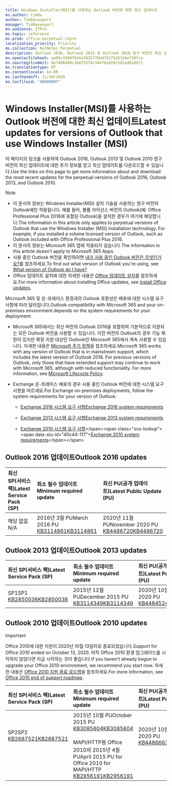 ```yaml
---
title: Windows Installer(MSI)를 사용하는 Outlook 버전에 대한 최신 업데이트
ms.author: timda
author: TimDavenport
manager: TimDavenport
ms.audience: ITPro
ms.topic: reference
ms.prod: office-perpetual-itpro
localization_priority: Priority
ms.collection: RelNotes_Perpetual
description: Outlook 2016, Outlook 2013 및 Outlook 2010 영구 버전의 최신 업데이트 정보에 대한 링크를 IT 전문가에게 제공합니다.
ms.openlocfilehash: aa96c3580f834af83277bbd75275d3334ef38fca
ms.sourcegitcommit: 8e74984d0c36475374c34e76ed29c5d1ad81d971
ms.translationtype: HT
ms.contentlocale: ko-KR
ms.lasthandoff: 11/10/2020
ms.locfileid: "48989807"
---
```

# <a name="latest-updates-for-versions-of-outlook-that-use-windows-installer-msi"></a><span data-ttu-id="40c44-103">Windows Installer(MSI)를 사용하는 Outlook 버전에 대한 최신 업데이트</span><span class="sxs-lookup"><span data-stu-id="40c44-103">Latest updates for versions of Outlook that use Windows Installer (MSI)</span></span>

<span data-ttu-id="40c44-104">이 페이지의 링크를 사용하여 Outlook 2016, Outlook 2013 및 Outlook 2010 영구 버전의 최신 업데이트에 대한 추가 정보를 얻고 최신 업데이트를 다운로드할 수 있습니다.</span><span class="sxs-lookup"><span data-stu-id="40c44-104">Use the links on this page to get more information about and download the most recent updates for the perpetual versions of Outlook 2016, Outlook 2013, and Outlook 2010.</span></span>
  
> [!NOTE]
> - <span data-ttu-id="40c44-p101">이 문서의 정보는 Windows Installer(MSI) 설치 기술을 사용하는 영구 버전의 Outlook에만 적용됩니다. 예를 들어, 볼륨 라이선스 버전의 Outlook(예: Office Professional Plus 2016에 포함된 Outlook)을 설치한 경우가 여기에 해당합니다.</span><span class="sxs-lookup"><span data-stu-id="40c44-p101">The information in this article only applies to perpetual versions of Outlook that use the Windows Installer (MSI) installation technology. For example, if you installed a volume licensed version of Outlook, such as Outlook included with Office Professional Plus 2016.</span></span>
> - <span data-ttu-id="40c44-107">이 문서의 정보는 Microsoft 365 앱에 적용되지 않습니다.</span><span class="sxs-lookup"><span data-stu-id="40c44-107">The information in this article doesn't apply to Microsoft 365 Apps.</span></span>
> - <span data-ttu-id="40c44-108">사용 중인 Outlook 버전을 확인하려면 [내가 사용 중인 Outlook 버전은 무엇인가요?](https://support.office.com/article/b3a9568c-edb5-42b9-9825-d48d82b2257c)를 참조하세요.</span><span class="sxs-lookup"><span data-stu-id="40c44-108">To find out what version of Outlook you're using, see [What version of Outlook do I have?](https://support.office.com/article/b3a9568c-edb5-42b9-9825-d48d82b2257c)</span></span>
> - <span data-ttu-id="40c44-109">Office 업데이트 설치에 대한 자세한 내용은 [Office 업데이트 설치](https://support.office.com/article/2ab296f3-7f03-43a2-8e50-46de917611c5)를 참조하세요.</span><span class="sxs-lookup"><span data-stu-id="40c44-109">For more information about installing Office updates, see [Install Office updates](https://support.office.com/article/2ab296f3-7f03-43a2-8e50-46de917611c5).</span></span> 
  
<span data-ttu-id="40c44-110">Microsoft 365 및 온-프레미스 환경과의 Outlook 호환성은 배포에 대한 시스템 요구 사항에 따라 달라집니다.</span><span class="sxs-lookup"><span data-stu-id="40c44-110">Outlook compatibility with Microsoft 365 and your on-premises environment depends on the system requirements for your deployment:</span></span>
  
- <span data-ttu-id="40c44-p102">Microsoft 365에서는 최신 버전의 Outlook 2016을 포함하여 기본적으로 지원되는 모든 Outlook 버전을 사용할 수 있습니다. 이전 버전의 Outlook의 경우 기능 제한이 있지만 확장 지원 대상인 Outlook만 Microsoft 365에서 계속 사용할 수 있습니다. 자세한 내용은 [Microsoft 주기 정책](https://support.microsoft.com/lifecycle)을 참조하세요.</span><span class="sxs-lookup"><span data-stu-id="40c44-p102">Microsoft 365 works with any version of Outlook that is in mainstream support, which includes the latest version of Outlook 2016. For previous versions of Outlook, only those that have extended support may continue to work with Microsoft 365, although with reduced functionality. For more information, see [Microsoft Lifecycle Policy](https://support.microsoft.com/lifecycle).</span></span>
    
- <span data-ttu-id="40c44-114">Exchange 온-프레미스 배포의 경우 사용 중인 Outlook 버전에 대한 시스템 요구 사항을 따르세요.</span><span class="sxs-lookup"><span data-stu-id="40c44-114">For Exchange on-premises deployments, follow the system requirements for your version of Outlook:</span></span>
    
  - [<span data-ttu-id="40c44-115">Exchange 2016 시스템 요구 사항</span><span class="sxs-lookup"><span data-stu-id="40c44-115">Exchange 2016 system requirements</span></span>](https://docs.microsoft.com/Exchange/plan-and-deploy/system-requirements)
    
  - [<span data-ttu-id="40c44-116">Exchange 2013 시스템 요구 사항</span><span class="sxs-lookup"><span data-stu-id="40c44-116">Exchange 2013 system requirements</span></span>](https://docs.microsoft.com/exchange/exchange-2013-system-requirements-exchange-2013-help)
    
  - <span data-ttu-id="40c44-117">[Exchange 2010 시스템 요구 사항](https://docs.microsoft.com/previous-versions/office/exchange-server-2010/aa996719(v=exchg.141))</span><span class="sxs-lookup"><span data-stu-id="40c44-117">[Exchange 2010 system requirements](https://docs.microsoft.com/previous-versions/office/exchange-server-2010/aa996719(v=exchg.141))</span></span>

   
## <a name="outlook-2016-updates"></a><span data-ttu-id="40c44-118">Outlook 2016 업데이트</span><span class="sxs-lookup"><span data-stu-id="40c44-118">Outlook 2016 updates</span></span>

|<span data-ttu-id="40c44-119">**최신 SP(서비스 팩)**</span><span class="sxs-lookup"><span data-stu-id="40c44-119">**Latest Service Pack (SP)**</span></span>|<span data-ttu-id="40c44-120">**최소 필수 업데이트**</span><span class="sxs-lookup"><span data-stu-id="40c44-120">**Minimum required update**</span></span>|<span data-ttu-id="40c44-121">**최신 PU(공개 업데이트)**</span><span class="sxs-lookup"><span data-stu-id="40c44-121">**Latest Public Update (PU)**</span></span>|
|:-----|:-----|:-----|
|<span data-ttu-id="40c44-122">해당 없음</span><span class="sxs-lookup"><span data-stu-id="40c44-122">N/A</span></span>  <br/> |<span data-ttu-id="40c44-123">2016년 3월 PU</span><span class="sxs-lookup"><span data-stu-id="40c44-123">March 2016 PU</span></span> <br/>[<span data-ttu-id="40c44-124">KB3114861</span><span class="sxs-lookup"><span data-stu-id="40c44-124">KB3114861</span></span>](https://support.microsoft.com/help/3114861) <br/> |<span data-ttu-id="40c44-125">2020년 11월 PU</span><span class="sxs-lookup"><span data-stu-id="40c44-125">November 2020 PU</span></span> <br/>[<span data-ttu-id="40c44-126">KB4486720</span><span class="sxs-lookup"><span data-stu-id="40c44-126">KB4486720</span></span>](https://support.microsoft.com/help/4486720) 

## <a name="outlook-2013-updates"></a><span data-ttu-id="40c44-127">Outlook 2013 업데이트</span><span class="sxs-lookup"><span data-stu-id="40c44-127">Outlook 2013 updates</span></span>

|<span data-ttu-id="40c44-128">**최신 SP(서비스 팩)**</span><span class="sxs-lookup"><span data-stu-id="40c44-128">**Latest Service Pack (SP)**</span></span>|<span data-ttu-id="40c44-129">**최소 필수 업데이트**</span><span class="sxs-lookup"><span data-stu-id="40c44-129">**Minimum required update**</span></span>|<span data-ttu-id="40c44-130">**최신 PU(공개 업데이트)**</span><span class="sxs-lookup"><span data-stu-id="40c44-130">**Latest Public Update (PU)**</span></span>|
|:-----|:-----|:-----|
|<span data-ttu-id="40c44-131">SP1</span><span class="sxs-lookup"><span data-stu-id="40c44-131">SP1</span></span>  <br/>[<span data-ttu-id="40c44-132">KB2850036</span><span class="sxs-lookup"><span data-stu-id="40c44-132">KB2850036</span></span>](https://go.microsoft.com/fwlink/p/?LinkId=512538) <br/> |<span data-ttu-id="40c44-133">2015년 12월 PU</span><span class="sxs-lookup"><span data-stu-id="40c44-133">December 2015 PU</span></span> <br/>[<span data-ttu-id="40c44-134">KB3114349</span><span class="sxs-lookup"><span data-stu-id="40c44-134">KB3114349</span></span>](https://support.microsoft.com/kb/3114349) <br/> |<span data-ttu-id="40c44-135">2020년 10월 PU</span><span class="sxs-lookup"><span data-stu-id="40c44-135">October 2020 PU</span></span> <br/>[<span data-ttu-id="40c44-136">KB4484524</span><span class="sxs-lookup"><span data-stu-id="40c44-136">KB4484524</span></span>](https://support.microsoft.com/help/4484524)  |
   
## <a name="outlook-2010-updates"></a><span data-ttu-id="40c44-137">Outlook 2010 업데이트</span><span class="sxs-lookup"><span data-stu-id="40c44-137">Outlook 2010 updates</span></span>
> [!IMPORTANT]
> <span data-ttu-id="40c44-138">Office 2010에 대한 지원이 2020년 10월 13일자로 종료되었습니다.</span><span class="sxs-lookup"><span data-stu-id="40c44-138">Support for Office 2010 ended on October 13, 2020.</span></span> <span data-ttu-id="40c44-139">아직 Office 2010 환경 업그레이드를 시작하지 않았다면 지금 시작하는 것이 좋습니다.</span><span class="sxs-lookup"><span data-stu-id="40c44-139">If you haven't already begun to upgrade your Office 2010 environment, we recommend you start now.</span></span> <span data-ttu-id="40c44-140">자세한 내용은 [Office 2010 지원 종료 로드맵](https://docs.microsoft.com/DeployOffice/office-2010-end-support-roadmap)을 참조하세요.</span><span class="sxs-lookup"><span data-stu-id="40c44-140">For more information, see [Office 2010 end of support roadmap](https://docs.microsoft.com/DeployOffice/office-2010-end-support-roadmap).</span></span>

|<span data-ttu-id="40c44-141">**최신 SP(서비스 팩)**</span><span class="sxs-lookup"><span data-stu-id="40c44-141">**Latest Service Pack (SP)**</span></span>|<span data-ttu-id="40c44-142">**최소 필수 업데이트**</span><span class="sxs-lookup"><span data-stu-id="40c44-142">**Minimum required update**</span></span>|<span data-ttu-id="40c44-143">**최신 PU(공개 업데이트)**</span><span class="sxs-lookup"><span data-stu-id="40c44-143">**Latest Public Update (PU)**</span></span>|
|:-----|:-----|:-----|
|<span data-ttu-id="40c44-144">SP2</span><span class="sxs-lookup"><span data-stu-id="40c44-144">SP2</span></span> <br/>[<span data-ttu-id="40c44-145">KB2687521</span><span class="sxs-lookup"><span data-stu-id="40c44-145">KB2687521</span></span>](https://go.microsoft.com/fwlink/p/?LinkId=512542) <br><br><br><br/> |<span data-ttu-id="40c44-146">2015년 10월 PU</span><span class="sxs-lookup"><span data-stu-id="40c44-146">October 2015 PU</span></span> <br/> [<span data-ttu-id="40c44-147">KB3085604</span><span class="sxs-lookup"><span data-stu-id="40c44-147">KB3085604</span></span>](https://support.microsoft.com/kb/3085604) <br/><br/>  <span data-ttu-id="40c44-148">MAPI/HTTP용 Office 2010의 2015년 4월 PU</span><span class="sxs-lookup"><span data-stu-id="40c44-148">April 2015 PU for Office 2010 for MAPI/HTTP</span></span> <br/> [<span data-ttu-id="40c44-149">KB2956191</span><span class="sxs-lookup"><span data-stu-id="40c44-149">KB2956191</span></span>](https://support.microsoft.com/help/2956191/april-14-2015-update-for-office-2010-kb2956191) <br/> |<span data-ttu-id="40c44-150">2020년 10월 PU</span><span class="sxs-lookup"><span data-stu-id="40c44-150">October 2020 PU</span></span> <br/>[<span data-ttu-id="40c44-151">KB4486663</span><span class="sxs-lookup"><span data-stu-id="40c44-151">KB4486663</span></span>](https://support.microsoft.com/help/4486663) <br><br><br><br/>|
   

